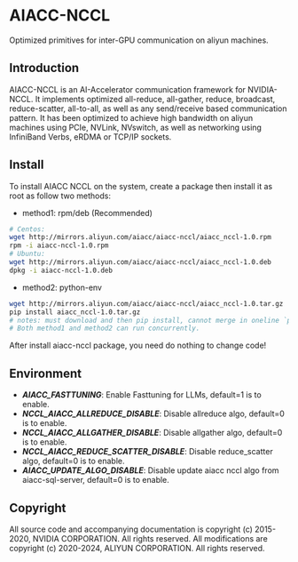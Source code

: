 # AIACC-NCCL

Optimized primitives for inter-GPU communication on aliyun machines.

## Introduction

AIACC-NCCL is an AI-Accelerator communication framework for NVIDIA-NCCL.
It implements optimized all-reduce, all-gather, reduce, broadcast, reduce-scatter, all-to-all, as well as any send/receive based communication pattern.
It has been optimized to achieve high bandwidth on aliyun machines using PCIe, NVLink, NVswitch, as well as networking using InfiniBand Verbs, eRDMA or TCP/IP sockets.

## Install

To install AIACC NCCL on the system, create a package then install it as root as follow two methods:

- method1: rpm/deb (Recommended)
```sh
# Centos:
wget http://mirrors.aliyun.com/aiacc/aiacc-nccl/aiacc_nccl-1.0.rpm
rpm -i aiacc-nccl-1.0.rpm
# Ubuntu:
wget http://mirrors.aliyun.com/aiacc/aiacc-nccl/aiacc_nccl-1.0.deb
dpkg -i aiacc-nccl-1.0.deb
```
- method2: python-env
```sh
wget http://mirrors.aliyun.com/aiacc/aiacc-nccl/aiacc_nccl-1.0.tar.gz
pip install aiacc_nccl-1.0.tar.gz
# notes: must download and then pip install, cannot merge in oneline `pip install aiacc_xxx_url` 
# Both method1 and method2 can run concurrently.
```

After install aiacc-nccl package, you need do nothing to change code!

## Environment

* ***AIACC_FASTTUNING***: Enable Fasttuning for LLMs, default=1 is to enable.
* ***NCCL_AIACC_ALLREDUCE_DISABLE***: Disable allreduce algo, default=0 is to enable.
* ***NCCL_AIACC_ALLGATHER_DISABLE***: Disable allgather algo, default=0 is to enable.
* ***NCCL_AIACC_REDUCE_SCATTER_DISABLE***: Disable reduce_scatter algo, default=0 is to enable.
* ***AIACC_UPDATE_ALGO_DISABLE***: Disable update aiacc nccl algo from aiacc-sql-server, default=0 is to enable.

## Copyright

All source code and accompanying documentation is copyright (c) 2015-2020, NVIDIA CORPORATION. All rights reserved.
All modifications are copyright (c) 2020-2024, ALIYUN CORPORATION. All rights reserved.
